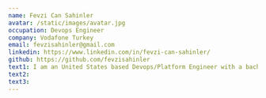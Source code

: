 ```yaml
---
name: Fevzi Can Sahinler
avatar: /static/images/avatar.jpg
occupation: Devops Engineer
company: Vodafone Turkey
email: fevzisahinler@gmail.com
linkedin: https://www.linkedin.com/in/fevzi-can-sahinler/
github: https://github.com/fevzisahinler
text1: I am an United States based Devops/Platform Engineer with a bachelors in Computer Science. I am passionate about Distributing System and Automation.
text2:
text3:
---
```

